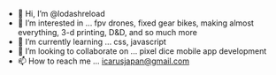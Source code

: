 - 👋 Hi, I’m @lodashreload
- 👀 I’m interested in ... fpv drones, fixed gear bikes, making almost everything, 3-d printing, D&D, and so much more
- 🌱 I’m currently learning ... css, javascript
- 💞️ I’m looking to collaborate on ... pixel dice mobile app development
- 📫 How to reach me ... icarusjapan@gmail.com 

<!---
lodashreload/lodashreload is a ✨ special ✨ repository because its `README.md` (this file) appears on your GitHub profile.
You can click the Preview link to take a look at your changes.
--->
